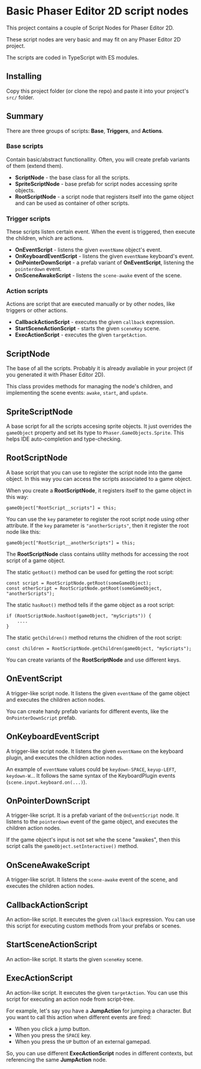 # Basic Phaser Editor 2D script nodes

This project contains a couple of Script Nodes for Phaser Editor 2D.

These script nodes are very basic and may fit on any Phaser Editor 2D project.

The scripts are coded in TypeScript with ES modules.

## Installing

Copy this project folder (or clone the repo) and paste it into your project's `src/` folder.

## Summary

There are three groups of scripts: **Base**, **Triggers**, and **Actions**.

### Base scripts

Contain basic/abstract functionallity. Often, you will create prefab variants of them (extend them).

* **ScriptNode** - the base class for all the scripts.
* **SpriteScriptNode** - base prefab for script nodes accessing sprite objects.
* **RootScriptNode** - a script node that registers itself into the game object and can be used as container of other scripts.

### Trigger scripts

These scripts listen certain event. When the event is triggered, then execute the children, which are actions.

* **OnEventScript** - listens the given `eventName` object's event.
* **OnKeyboardEventScript** - listens the given `eventName` keyboard's event.
* **OnPointerDownScript** - a prefab variant of **OnEventScript**, listening the `pointerdown` event.
* **OnSceneAwakeScript** - listens the `scene-awake` event of the scene.

### Action scripts

Actions are script that are executed manually or by other nodes, like triggers or other actions.

* **CallbackActionScript** - executes the given `callback` expression.
* **StartSceneActionScript** - starts the given `sceneKey` scene.
* **ExecActionScript** - executes the given `targetAction`.

## ScriptNode

The base of all the scripts. Probably it is already avaliable in your project (if you generated it with Phaser Editor 2D).

This class provides methods for managing the node's children, and implementing the scene events: `awake`, `start`, and `update`.

## SpriteScriptNode

A base script for all the scripts accesing sprite objects. It just overrides the `gameObject` property and set its type to `Phaser.GameObjects.Sprite`. This helps IDE auto-completion and type-checking.

## RootScriptNode

A base script that you can use to register the script node into the game object. In this way you can access the scripts associated to a game object.

When you create a **RootScriptNode**, it registers itself to the game object in this way:

```
gameObject["RootScript__scripts"] = this;
```

You can use the `key` parameter to register the root script node using other attribute. If the `key` parameter is `"anotherScripts"`, then it register the root node like this:

```
gameObject["RootScript__anotherScripts"] = this;
```

The **RootScriptNode** class contains utility methods for accessing the root script of a game object.

The static `getRoot()` method can be used for getting the root script:

```
const script = RootScriptNode.getRoot(someGameObject);
const otherScript = RootScriptNode.getRoot(someGameObject, "anotherScripts");
```

The static `hasRoot()` method tells if the game object as a root script:

```
if (RootScriptNode.hasRoot(gameObject, "myScripts")) {
    ....
}
```

The static `getChildren()` method returns the chidlren of the root script:

```
const children = RootScriptNode.getChildren(gameObject, "myScripts");
```

You can create variants of the **RootScriptNode** and use different keys.

## OnEventScript

A trigger-like script node. It listens the given `eventName` of the game object and executes the children action nodes. 

You can create handy prefab variants for different events, like the `OnPointerDownScript` prefab.

## OnKeyboardEventScript

A trigger-like script node. It listens the given `eventName` on the keyboard plugin, and executes the children action nodes.

An example of `eventName` values could be `keydown-SPACE`, `keyup-LEFT`, `keydown-W`... It follows the same syntax of the KeyboardPlugin events (`scene.input.keyboard.on(...)`).

## OnPointerDownScript

A trigger-like script. It is a prefab variant of the `OnEventScript` node. It listens to the `pointerdown` event of the game object, and executes the children action nodes.

If the game object's input is not set whe the scene "awakes", then this script calls the `gameObject.setInteractive()` method.

## OnSceneAwakeScript

A trigger-like script. It listens the `scene-awake` event of the scene, and executes the children action nodes.

## CallbackActionScript

An action-like script. It executes the given `callback` expression. You can use this script for executing custom methods from your prefabs or scenes.

## StartSceneActionScript

An action-like script. It starts the given `sceneKey` scene.

## ExecActionScript

An action-like script. It executes the given `targetAction`. You can use this script for executing an action node from script-tree.

For example, let's say you have a **JumpAction** for jumping a character. But you want to call this action when different events are fired:

- When you click a jump button.
- When you press the `SPACE` key.
- When you press the `UP` button of an external gamepad.

So, you can use different **ExecActionScript** nodes in different contexts, but referencing the same **JumpAction** node.
